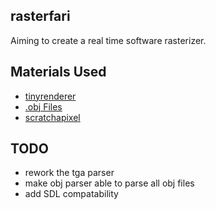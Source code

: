 ## rasterfari
Aiming to create a real time software rasterizer.

## Materials Used
- [tinyrenderer](https://github.com/ssloy/tinyrenderer/wiki)
- [.obj Files](https://en.wikipedia.org/wiki/Wavefront_.obj_file)
- [scratchapixel](https://www.scratchapixel.com/index.html)

## TODO
- rework the tga parser
- make obj parser able to parse all obj files
- add SDL compatability
